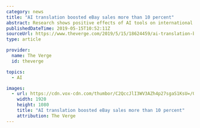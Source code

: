 ```yaml
---
category: news
title: "AI translation boosted eBay sales more than 10 percent"
abstract: Research shows positive effects of AI tools on international trade
publishedDateTime: 2019-05-15T10:52:11Z
sourceUrl: https://www.theverge.com/2019/5/15/18624459/ai-translation-boosted-ebay-sales-more-than-10-percent
type: article

provider:
  name: The Verge
  id: theverge

topics:
  - AI

images:
  - url: https://cdn.vox-cdn.com/thumbor/C2QccJlI3WV3AZh4p27sgaS1KsU=/0x0:640x430/920x613/filters:focal(269x164:371x266)/cdn.vox-cdn.com/uploads/chorus_image/image/63837986/ebay-redesign.0.jpg
    width: 1920
    height: 1080
    title: "AI translation boosted eBay sales more than 10 percent"
    attribution: The Verge
---
```

